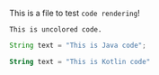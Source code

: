 This is a file to test `code rendering`!

```
This is uncolored code.
```

```Java
String text = "This is Java code";
```

```Kotlin
String text = "This is Kotlin code"
```
